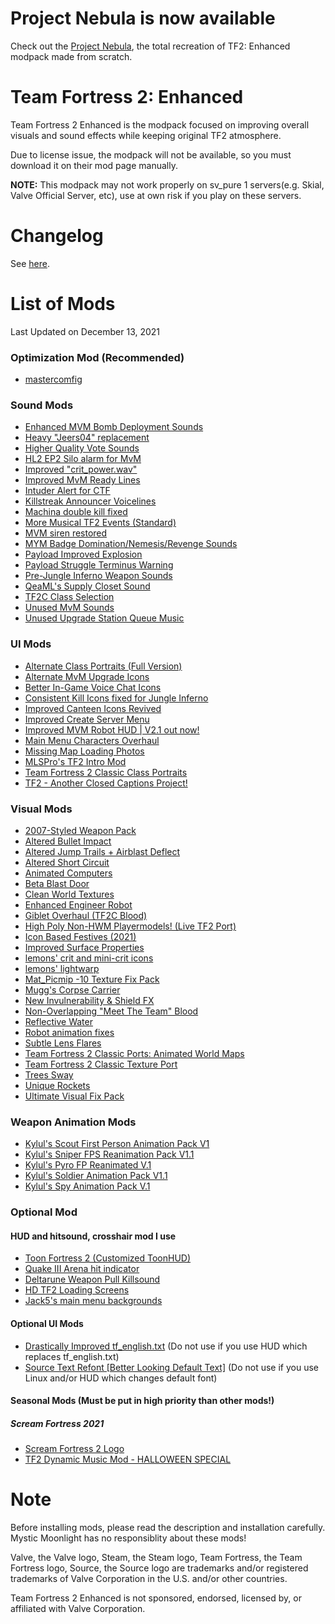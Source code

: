 # Project Nebula is now available
Check out the [Project Nebula](https://github.com/MysticMoonlight/EnhancedMod/blob/main/tf2e/NEBULA.md), the total recreation of TF2: Enhanced modpack made from scratch.

# Team Fortress 2: Enhanced
Team Fortress 2 Enhanced is the modpack focused on improving overall visuals and sound effects while keeping original TF2 atmosphere.

Due to license issue, the modpack will not be available, so you must download it on their mod page manually.

**NOTE:** This modpack may not work properly on sv_pure 1 servers(e.g. Skial, Valve Official Server, etc), use at own risk if you play on these servers.

# Changelog
See [here](https://github.com/MysticMoonlight/EnhancedMod/blob/main/tf2e/CHANGELOG.md).

# List of Mods
Last Updated on December 13, 2021

### Optimization Mod (Recommended)
- [mastercomfig](https://mastercomfig.com)

### Sound Mods
- [Enhanced MVM Bomb Deployment Sounds](https://gamebanana.com/sounds/33388)
- [Heavy "Jeers04" replacement](https://gamebanana.com/sounds/50373)
- [Higher Quality Vote Sounds](https://gamebanana.com/sounds/48141)
- [HL2 EP2 Silo alarm for MvM](https://gamebanana.com/sounds/19645)
- [Improved "crit_power.wav"](https://gamebanana.com/sounds/57434)
- [Improved MvM Ready Lines](https://gamebanana.com/sounds/23729)
- [Intuder Alert for CTF](https://gamebanana.com/sounds/54423)
- [Killstreak Announcer Voicelines](https://gamebanana.com/sounds/56867)
- [Machina double kill fixed](https://gamebanana.com/sounds/16244)
- [More Musical TF2 Events (Standard)](https://gamebanana.com/sounds/53978)
- [MVM siren restored](https://gamebanana.com/sounds/48510)
- [MYM Badge Domination/Nemesis/Revenge Sounds](https://gamebanana.com/sounds/44570)
- [Payload Improved Explosion](https://gamebanana.com/sounds/10212)
- [Payload Struggle Terminus Warning](https://gamebanana.com/sounds/53979)
- [Pre-Jungle Inferno Weapon Sounds](https://gamebanana.com/sounds/39140)
- [QeaML's Supply Closet Sound](https://gamebanana.com/sounds/32143)
- [TF2C Class Selection](https://gamebanana.com/sounds/54000)
- [Unused MvM Sounds](https://gamebanana.com/sounds/41860)
- [Unused Upgrade Station Queue Music](https://gamebanana.com/sounds/50979)

### UI Mods
- [Alternate Class Portraits (Full Version)](https://gamebanana.com/mods/26024)
- [Alternate MvM Upgrade Icons](https://gamebanana.com/mods/330849)
- [Better In-Game Voice Chat Icons](https://gamebanana.com/mods/324990)
- [Consistent Kill Icons fixed for Jungle Inferno](https://gamebanana.com/mods/26076)
- [Improved Canteen Icons Revived](https://gamebanana.com/mods/25843)
- [Improved Create Server Menu](https://gamebanana.com/mods/332109)
- [Improved MVM Robot HUD | V2.1 out now!](https://gamebanana.com/mods/25178)
- [Main Menu Characters Overhaul](https://gamebanana.com/mods/294786)
- [Missing Map Loading Photos](https://gamebanana.com/mods/7494)
- [MLSPro's TF2 Intro Mod](https://gamebanana.com/mods/311302)
- [Team Fortress 2 Classic Class Portraits](https://gamebanana.com/mods/26067)
- [TF2 - Another Closed Captions Project!](https://gamebanana.com/mods/25151)

### Visual Mods
- [2007-Styled Weapon Pack](https://gamebanana.com/mods/198560)
- [Altered Bullet Impact](https://gamebanana.com/mods/12384)
- [Altered Jump Trails + Airblast Deflect](https://gamebanana.com/mods/11896)
- [Altered Short Circuit](https://gamebanana.com/mods/11900)
- [Animated Computers](https://gamebanana.com/mods/199838)
- [Beta Blast Door](https://gamebanana.com/mods/199779)
- [Clean World Textures](https://gamebanana.com/mods/7588)
- [Enhanced Engineer Robot](https://gamebanana.com/mods/340370)
- [Giblet Overhaul (TF2C Blood)](https://gamebanana.com/mods/288308)
- [High Poly Non-HWM Playermodels! (Live TF2 Port)](https://gamebanana.com/mods/198508)
- [Icon Based Festives (2021)](https://gamebanana.com/mods/314047)
- [Improved Surface Properties](https://gamebanana.com/mods/36744)
- [lemons' crit and mini-crit icons](https://gamebanana.com/mods/342930)
- [lemons' lightwarp](https://gamebanana.com/mods/342651)
- [Mat_Picmip -10 Texture Fix Pack](https://gamebanana.com/mods/198036)
- [Mugg's Corpse Carrier](https://gamebanana.com/mods/328325)
- [New Invulnerability & Shield FX](https://gamebanana.com/mods/197827)
- [Non-Overlapping "Meet The Team" Blood](https://gamebanana.com/mods/12372)
- [Reflective Water](https://gamebanana.com/mods/7560)
- [Robot animation fixes](https://gamebanana.com/mods/206443)
- [Subtle Lens Flares](https://gamebanana.com/mods/11865)
- [Team Fortress 2 Classic Ports: Animated World Maps](https://gamebanana.com/mods/7561)
- [Team Fortress 2 Classic Texture Port](https://gamebanana.com/mods/328302)
- [Trees Sway](https://gamebanana.com/mods/36719)
- [Unique Rockets](https://gamebanana.com/mods/324446)
- [Ultimate Visual Fix Pack](https://github.com/agrastiOs/Ultimate-TF2-Visual-Fix-Pack)

### Weapon Animation Mods
- [Kylul's Scout First Person Animation Pack V1](https://gamebanana.com/mods/206351)
- [Kylul's Sniper FPS Reanimation Pack V1.1](https://gamebanana.com/mods/206369)
- [Kylul's Pyro FP Reanimated V.1](https://gamebanana.com/mods/206311)
- [Kylul's Soldier Animation Pack V1.1](https://gamebanana.com/mods/206373)
- [Kylul's Spy Animation Pack V.1](https://gamebanana.com/mods/307980)

### Optional Mod
#### HUD and hitsound, crosshair mod I use
- [Toon Fortress 2 (Customized ToonHUD)](https://toonhud.com/user/ah_roon_gaming_ii/theme/YF62Y6LM/)
- [Quake III Arena hit indicator](https://gamebanana.com/sounds/21865)
- [Deltarune Weapon Pull Killsound](https://gamebanana.com/sounds/43066)
- [HD TF2 Loading Screens](https://gamebanana.com/mods/285046)
- [Jack5's main menu backgrounds](https://gamebanana.com/mods/25578)

#### Optional UI Mods
- [Drastically Improved tf_english.txt](https://gamebanana.com/mods/314843) (Do not use if you use HUD which replaces tf_english.txt)
- [Source Text Refont [Better Looking Default Text]](https://gamebanana.com/mods/314848) (Do not use if you use Linux and/or HUD which changes default font)

#### Seasonal Mods (Must be put in high priority than other mods!)
##### Scream Fortress 2021
- [Scream Fortress 2 Logo](https://gamebanana.com/mods/325483)
- [TF2 Dynamic Music Mod - HALLOWEEN SPECIAL](https://gamebanana.com/sounds/56638)

# Note
Before installing mods, please read the description and installation carefully. Mystic Moonlight has no responsiblity about these mods!

Valve, the Valve logo, Steam, the Steam logo, Team Fortress, the Team Fortress logo, Source, the Source logo are trademarks and/or registered trademarks of Valve Corporation in the U.S. and/or other countries.

Team Fortress 2 Enhanced is not sponsored, endorsed, licensed by, or affiliated with Valve Corporation.
